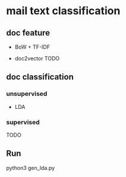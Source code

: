 # mail text classification

## doc feature

* BoW + TF-IDF

* doc2vector TODO

## doc classification

### unsupervised

* LDA

### supervised

TODO

## Run

python3 gen_lda.py
